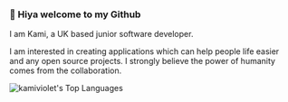 ### 👋 Hiya welcome to my Github

I am Kami, a UK based junior software developer.

I am interested in creating applications which can help people life easier and any open source projects. I strongly believe the power of humanity comes from the collaboration.

![kamiviolet's Top Languages](https://github-readme-stats.vercel.app/api/top-langs/?username=kamiviolet&theme=vue-dark&show_icons=true&hide_border=true&layout=compact)
